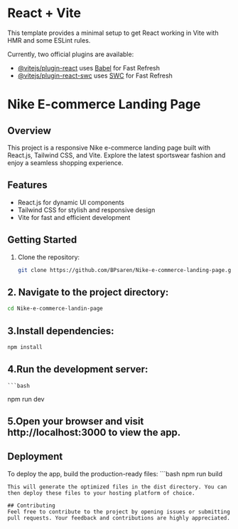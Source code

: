 # React + Vite

This template provides a minimal setup to get React working in Vite with HMR and some ESLint rules.

Currently, two official plugins are available:

- [@vitejs/plugin-react](https://github.com/vitejs/vite-plugin-react/blob/main/packages/plugin-react/README.md) uses [Babel](https://babeljs.io/) for Fast Refresh
- [@vitejs/plugin-react-swc](https://github.com/vitejs/vite-plugin-react-swc) uses [SWC](https://swc.rs/) for Fast Refresh


# Nike E-commerce Landing Page

## Overview
This project is a responsive Nike e-commerce landing page built with React.js, Tailwind CSS, and Vite. Explore the latest sportswear fashion and enjoy a seamless shopping experience.

## Features
- React.js for dynamic UI components
- Tailwind CSS for stylish and responsive design
- Vite for fast and efficient development

## Getting Started
1. Clone the repository:
   ```bash
   git clone https://github.com/BPsaren/Nike-e-commerce-landing-page.git
   
## 2. Navigate to the project directory:
   ```bash
   cd Nike-e-commerce-landin-page
```
## 3.Install dependencies:
   ```bash
npm install
```
## 4.Run the development server:
    ```bash
npm run dev

## 5.Open your browser and visit http://localhost:3000 to view the app.

## Deployment
To deploy the app, build the production-ready files:
    ```bash
npm run build
```
This will generate the optimized files in the dist directory. You can then deploy these files to your hosting platform of choice.

## Contributing
Feel free to contribute to the project by opening issues or submitting pull requests. Your feedback and contributions are highly appreciated.

